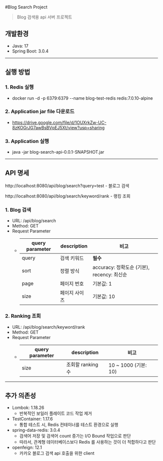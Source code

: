 #Blog Search Project
> Blog 검색용 api 서버 프로젝트
## 개발환경
- Java: 17
- Spring Boot: 3.0.4
***
## 실행 방법
### 1. Redis 실행
- docker run -d -p 6379:6379 --name blog-test-redis redis:7.0.10-alpine

### 2. Application jar file 다운로드
- https://drive.google.com/file/d/1OUXrkZw-UC-8zKOGrJG7awBsBVpEJ5Xt/view?usp=sharing

### 3. Application 실행
- java -jar blog-search-api-0.0.1-SNAPSHOT.jar
***
## API 명세

http://localhost:8080/api/blog/search?query=test - 블로그 검색

http://localhost:8080/api/blog/search/keyword/rank - 랭킹 조회

### 1. Blog 검색
- URL: /api/blog/search
- Method: GET
- Request Parameter
    - |query parameter|description|비고|
      |------|---|---|
      |query|검색 키워드|**필수**|
      |sort|정렬 방식|accuracy: 정확도순 (기본), recency: 최신순|
      |page|페이지 번호|기본값: 1|
      |size|페이지 사이즈|기본값: 10|

### 2. Ranking 조회
- URL: /api/blog/search/keyword/rank
- Method: GET
- Request Parameter
  - |query parameter|description|비고|
    |------|---|---|
    |size|조회할 ranking 수|10 ~ 1000 (기본: 10)|

***
## 추가 의존성
- Lombok: 1.18.26
  - 반복적인 보일러 플레이트 코드 작업 제거
- TestContainer: 1.17.6
  - 통합 테스트 시, Redis 컨테이너를 테스트 환경으로 실행
- spring-data-redis: 3.0.4
  - 검색어 저장 및 검색어 count 증가는 I/O Bound 작업으로 판단
  - 따라서, 관계형 데이터베이스보다 Redis 를 사용하는 것이 더 적합하다고 판단
- openfeign: 12.1
  - 카카오 블로그 검색 api 호출을 위한 client



